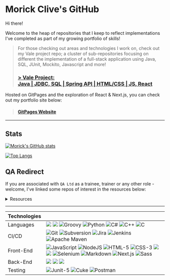 # Morick Clive's GitHub 

Hi there!

Welcome to the heap of repositories that I keep to reflect implementations I've completed as part of my growing portfolio of skills!

> For those checking out areas and technologies I work on, check out my Vale project repo; a cluster of sub-repositories focusing on different the implementation of a full-stack application using Java, SQL, JUnit, Mockito, Javascript and more!
> ### [> Vale Project:</br>Java | JDBC, SQL | Spring API | HTML/CSS | JS, React](https://github.com/MorickClive/Project-Vale#project-vale)

Hosted on GitPages and the exploration of React & Next.js, you can check out my portfolio site below:
> #### [GitPages Website](https://morickclive.github.io/)

---

## Stats

[![Morick's GitHub stats](https://github-readme-stats.vercel.app/api?username=MorickClive&count_private=true&layout=compact&hide_border=false&theme=darcula&bg_color=00000000)](https://github.com/anuraghazra/github-readme-stats)

[![Top Langs](https://github-readme-stats.vercel.app/api/top-langs/?username=MorickClive&layout=compact&hide_border=false&theme=darcula&bg_color=00000000)](https://github.com/anuraghazra/github-readme-stats)

## QA Redirect

If you are associated with `QA Ltd` as a trainee, trainer or any other role - welcome, I've linked some repos of interest in the resources below:
<details>
<summary>Resources</summary>

 ### Repo listings:

|  Git Practice Repositories     | Network Graph link |
| :---  | :--- |
| [Git Feature-Branch Model (Simple)](https://github.com/MorickClive/Vale-Git-Practice) | [Network Graph](https://github.com/MorickClive/Vale-Git-Practice/network) |
| [Git Feature-Branch Model (Active Development)](https://github.com/MorickClive/Vale-Java-Practice)| [Network Graph](https://github.com/MorickClive/Vale-Java-Practice/network) |
 
|  Testing Repositories     | Desc |
| :---  | :--- |
| [Junit Practice - Vending Machine](https://github.com/MorickClive/JunitVendorMachine) | A Java project using Maven; a project</br>that has flaws which are exposed through testing with Junit|


</details>

---

| Technologies      |       |
| ----------- | ----------- |
| Languages  | ![](https://img.shields.io/badge/Java-ED8B00?style=for-the-badge&logo=java&logoColor=white) ![](https://img.shields.io/badge/Lua-2C2D72?style=for-the-badge&logo=lua&logoColor=white) ![ Groovy](https://img.shields.io/badge/Groovy-4298B8.svg?style=for-the-badge&logo=Apache+Groovy&logoColor=white)  ![Python](https://img.shields.io/badge/python-3670A0?style=for-the-badge&logo=python&logoColor=ffdd54)  ![C#](https://img.shields.io/badge/c%23-%23239120.svg?style=for-the-badge&logo=c-sharp&logoColor=white) ![C++](https://img.shields.io/badge/c++-%2300599C.svg?style=for-the-badge&logo=c%2B%2B&logoColor=white) ![C](https://img.shields.io/badge/c-%2300599C.svg?style=for-the-badge&logo=c&logoColor=white)  |
|  CI/CD | ![Git](https://img.shields.io/badge/git-%23F05033.svg?style=for-the-badge&logo=git&logoColor=white)  ![Subversion](https://img.shields.io/badge/subversion-1997B5&?logo=subversion&logoColor=white&style=for-the-badge&color=809cc9) ![Jira](https://img.shields.io/badge/jira-%230A0FFF.svg?style=for-the-badge&logo=jira&logoColor=white) ![Jenkins](https://img.shields.io/badge/jenkins-%232C5263.svg?style=for-the-badge&logo=jenkins&logoColor=white) ![Apache Maven](https://img.shields.io/badge/Apache%20Maven-C71A36?style=for-the-badge&logo=Apache%20Maven&logoColor=white)     |
| Front-End | ![JavaScript](https://img.shields.io/badge/JavaScript-323330?style=for-the-badge&logo=javascript&logoColor=F7DF1E)    ![NodeJS](https://img.shields.io/badge/node.js-6DA55F?style=for-the-badge&logo=node.js&logoColor=white)    ![HTML-5](https://img.shields.io/badge/HTML5-E34F26?style=for-the-badge&logo=html5&logoColor=white)   ![CSS-3](https://img.shields.io/badge/CSS3-1572B6?style=for-the-badge&logo=css3&logoColor=white) ![](https://img.shields.io/badge/React-20232A?style=for-the-badge&logo=react&logoColor=61DAFB)  ![](https://img.shields.io/badge/Angular-DD0031?style=for-the-badge&logo=angular&logoColor=white)   ![Selenium](https://img.shields.io/badge/Selenium-43B02A?style=for-the-badge&logo=Selenium&logoColor=white) ![Markdown](https://img.shields.io/badge/Markdown-000000?style=for-the-badge&logo=markdown&logoColor=white)    ![Next.js](https://img.shields.io/badge/next.js-000000?style=for-the-badge&logo=nextdotjs&logoColor=white)    ![Sass](https://img.shields.io/badge/Sass-CC6699?style=for-the-badge&logo=sass&logoColor=white)     |
| Back-End  | ![](https://img.shields.io/badge/Spring-6DB33F?style=for-the-badge&logo=spring&logoColor=white) ![](https://img.shields.io/badge/Swagger-85EA2D?style=for-the-badge&logo=Swagger&logoColor=white)   ![](https://img.shields.io/badge/MySQL-005C84?style=for-the-badge&logo=mysql&logoColor=white)   |
| Testing | ![Junit-5](https://img.shields.io/badge/Junit5-25A162?style=for-the-badge&logo=junit5&logoColor=white) ![Cuke](https://img.shields.io/badge/cucumber-1997B5&?logo=cucumber&logoColor=Green&style=for-the-badge&color=304c5a) ![Postman](https://img.shields.io/badge/Postman-FF6C37?style=for-the-badge&logo=postman&logoColor=white)   |
